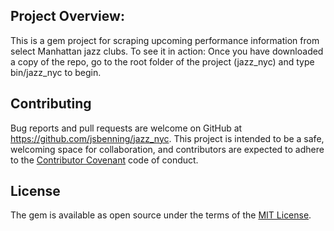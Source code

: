 ## Project Overview:

This is a gem project for scraping upcoming performance information from select Manhattan jazz clubs. To see it in action: Once you have downloaded a copy of the repo, go to the root folder of the project (jazz_nyc) and type bin/jazz_nyc to begin.


## Contributing

Bug reports and pull requests are welcome on GitHub at https://github.com/jsbenning/jazz_nyc. This project is intended to be a safe, welcoming space for collaboration, and contributors are expected to adhere to the [Contributor Covenant](http://contributor-covenant.org) code of conduct.


## License

The gem is available as open source under the terms of the [MIT License](http://opensource.org/licenses/MIT).

